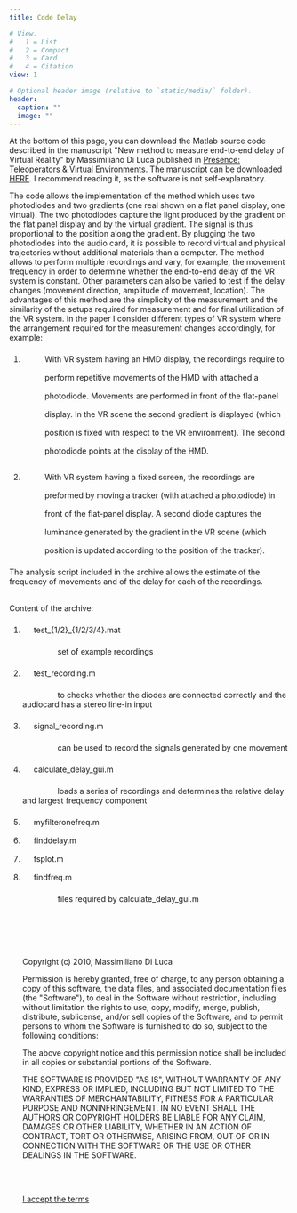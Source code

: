 ```yaml
---
title: Code Delay

# View.
#   1 = List
#   2 = Compact
#   3 = Card
#   4 = Citation
view: 1

# Optional header image (relative to `static/media/` folder).
header:
  caption: ""
  image: ""
---
```


<p style="padding-top: 0pt; " class="paragraph_style_3">At the bottom of this page, you can download the Matlab source code described in the manuscript &quot;New method to measure end-to-end delay of Virtual Reality&quot; by Massimiliano Di Luca published in <a href="https://direct.mit.edu/pvar/article/19/6/569/18788/New-Method-to-Measure-End-to-End-Delay-of-Virtual">Presence: Teleoperators &amp; Virtual Environments</a>. The manuscript can be downloaded <a href="../publication/di-luca-2010/">HERE</a>. I recommend reading it, as the software is not self-explanatory. <br /></p>
<p class="paragraph_style_3">The code allows the implementation of the method which uses two photodiodes and two gradients (one real shown on a flat panel display, one virtual). The two photodiodes capture the light produced by the gradient on the flat panel display and by the virtual gradient. The signal is thus proportional to the position along the gradient. By plugging the two photodiodes into the audio card, it is possible to record virtual and physical trajectories without additional materials than a computer. The method allows to perform multiple recordings and vary, for example, the movement frequency in order to determine whether the end-to-end delay of the VR system is constant. Other parameters can also be varied to test if the delay changes (movement direction, amplitude of movement, location). The advantages of this method are the simplicity of the measurement and the similarity of the setups required for measurement and for final utilization of the VR system. In the paper I consider different types of VR system where the arrangement required for the measurement changes accordingly, for example:<br /></p>
<ol>
  <li style="line-height: 33px; padding-left: 40px; text-indent: -20px; " class="full-width">
  With VR system having an HMD display, the recordings require to perform repetitive movements of the HMD with attached a photodiode. Movements are performed in front of the flat-panel display. In the VR scene the second gradient is displayed (which position is fixed with respect to the VR environment). The second photodiode points at the display of the HMD. <br /></p>
  </li>
  <li style="line-height: 33px; padding-left: 40px; text-indent: -20px; " class="full-width">
 With VR system having a fixed screen, the recordings are preformed by moving a tracker (with attached a photodiode) in front of the flat-panel display. A second diode captures the luminance generated by the gradient in the VR scene (which position is updated according to the position of the tracker). <br /></p>
  </li>
</ol>
<p class="paragraph_style_3">The analysis script included in the archive allows the estimate of the frequency of movements and of the delay for each of the recordings. <br /><br /></p>
<p class="paragraph_style_3">Content of the archive: <br /></p>
<ol>
  <li style="line-height: 33px; padding-left: 40px; text-indent: -20px; " class="full-width">
  test_{1/2}_{1/2/3/4}.mat </li>
<p class="paragraph_style_3">                set of example recordings <br /></p>

  <li style="line-height: 33px; padding-left: 40px; text-indent: -20px; " class="full-width">
  test_recording.m </li>
  <p class="paragraph_style_3">                to checks whether the diodes are connected correctly and the audiocard has a stereo line-in input <br /></p>

  <li style="line-height: 33px; padding-left: 40px; text-indent: -20px; " class="full-width">
  signal_recording.m </li>
  <p class="paragraph_style_3">                can be used to record the signals generated by one movement <br /></p>

  <li style="line-height: 33px; padding-left: 40px; text-indent: -20px; " class="full-width">
calculate_delay_gui.m </li>
<p class="paragraph_style_3">                loads a series of recordings and determines the relative delay and largest frequency component<br /></p>

  <li style="line-height: 33px; padding-left: 40px; text-indent: -20px; " class="full-width">
  myfilteronefreq.m <br /></li>

  <li style="line-height: 33px; padding-left: 40px; text-indent: -20px; " class="full-width">
  finddelay.m </li>
  <li style="line-height: 33px; padding-left: 40px; text-indent: -20px; " class="full-width">
  fsplot.m </li>
  <li style="line-height: 33px; padding-left: 40px; text-indent: -20px; " class="full-width">
  findfreq.m  </li>

<p class="paragraph_style_3">                files required by calculate_delay_gui.m <br /><br /></p>

<br />
<br />
<br />

<p class="paragraph_style_3">Copyright (c) 2010, Massimiliano Di Luca <br /></p>
<p class="paragraph_style_3">Permission is hereby granted, free of charge, to any person obtaining a copy of this software, the data files, and associated documentation files (the &quot;Software&quot;), to deal in the Software without restriction, including without limitation the rights to use, copy, modify, merge, publish, distribute, sublicense, and/or sell copies of the Software, and to permit persons to whom the Software is furnished to do so, subject to the following conditions: <br /></p>
<p class="paragraph_style_3">The above copyright notice and this permission notice shall be included in all copies or substantial portions of the Software. <br /></p>
<p class="paragraph_style_3">THE SOFTWARE IS PROVIDED &quot;AS IS&quot;, WITHOUT WARRANTY OF ANY KIND, EXPRESS OR IMPLIED, INCLUDING BUT NOT LIMITED TO THE WARRANTIES OF MERCHANTABILITY, FITNESS FOR A PARTICULAR PURPOSE AND NONINFRINGEMENT. IN NO EVENT SHALL THE AUTHORS OR COPYRIGHT HOLDERS BE LIABLE FOR ANY CLAIM, DAMAGES OR OTHER LIABILITY, WHETHER IN AN ACTION OF CONTRACT, TORT OR OTHERWISE, ARISING FROM, OUT OF OR IN CONNECTION WITH THE SOFTWARE OR THE USE OR OTHER DEALINGS IN THE SOFTWARE. <br /></p>
<br />
<br />
<p><a class="class1" title="../publication/di-luca-2010/delay_measurement_0_3.zip" href="../publication/di-luca-2010/delay_measurement_0_3.zip">I accept the terms</a></p>
<br />
<br />
<br />
